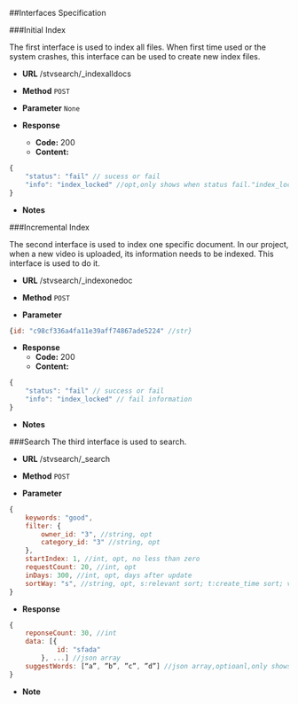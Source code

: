 ##Interfaces Specification

###Initial Index

The first interface is used to index all files. When first time used or the system crashes, this interface can be used to create new index files.
* **URL**
/stvsearch/_indexalldocs

* **Method**
`POST`

* **Parameter**
`None`

* **Response**
    * **Code:** 200
    * **Content:**
```js
{
    "status": "fail" // sucess or fail
    "info": "index_locked" //opt,only shows when status fail."index_locked" means there is another index writer writing the index.
}
```



* **Notes**


###Incremental Index

The second interface is used to index one specific document. In our project, when a new video is uploaded, its information needs to be indexed. This interface is used to do it.

* **URL**
/stvsearch/_indexonedoc

* **Method**
`POST`

* **Parameter**
```js
{id: "c98cf336a4fa11e39aff74867ade5224" //str}
```

* **Response**
    * **Code:** 200
    * **Content:**
```js
{
    "status": "fail" // success or fail
    "info": "index_locked" // fail information
}
```

* **Notes**

###Search
The third interface is used to search.

* **URL**
/stvsearch/_search

* **Method**
`POST`

* **Parameter**
```js
{
    keywords: "good",
    filter: {
        owner_id: "3", //string, opt
        category_id: "3" //string, opt
    },
    startIndex: 1, //int, opt, no less than zero
    requestCount: 20, //int, opt
    inDays: 300, //int, opt, days after update
    sortWay: "s", //string, opt, s:relevant sort; t:create_time sort; v:watch_count sort;
}
```

* **Response**
```js
{
    reponseCount: 30, //int
    data: [{
            id: "sfada"
        }, ...] //json array
    suggestWords: [“a”, ”b”, ”c”, ”d”] //json array,optioanl,only shows when responseCount < 3
}
```
* **Note**

